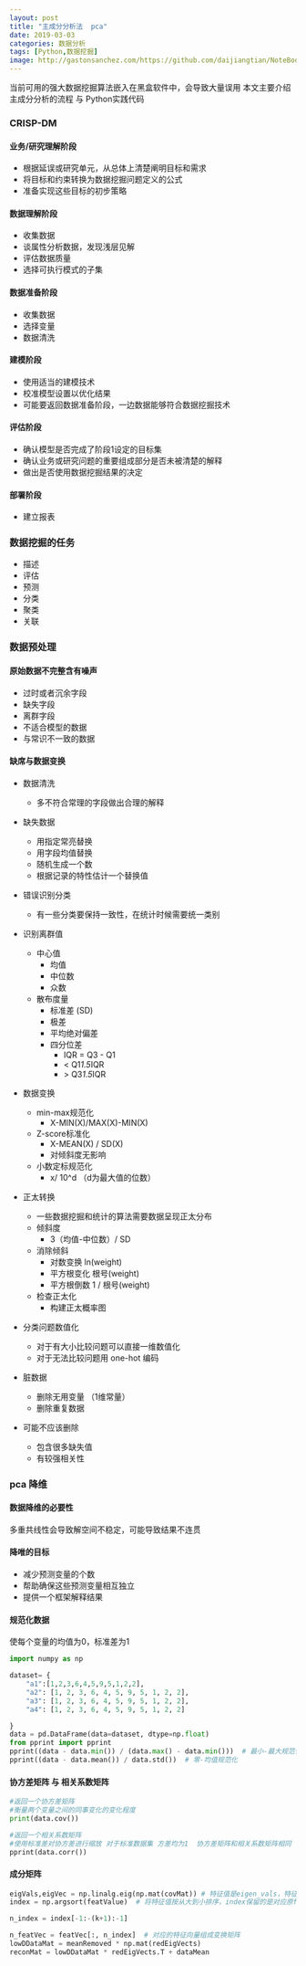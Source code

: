 ```yaml
---
layout: post
title: "主成分分析法  pca"
date: 2019-03-03
categories: 数据分析
tags: [Python,数据挖掘]
image: http://gastonsanchez.com/https://github.com/daijiangtian/NoteBook/blob/master/机器学习/时间序列/https://github.com/daijiangtian/NoteBook/blob/master/机器学习/时间序列/https://github.com/daijiangtian/NoteBook/blob/master/机器学习/时间序列/images/blog/mathjax_logo.png?raw=true?raw=true?raw=true
---
```


当前可用的强大数据挖掘算法嵌入在黑盒软件中，会导致大量误用 
本文主要介绍主成分分析的流程 与 Python实践代码

<!-- more -->

### CRISP-DM 

#### 业务/研究理解阶段
- 根据延误或研究单元，从总体上清楚阐明目标和需求
- 将目标和约束转换为数据挖掘问题定义的公式
- 准备实现这些目标的初步策略


#### 数据理解阶段
- 收集数据
- 谈属性分析数据，发现浅层见解
- 评估数据质量
- 选择可执行模式的子集

#### 数据准备阶段
- 收集数据
- 选择变量
- 数据清洗 

#### 建模阶段 
- 使用适当的建模技术
- 校准模型设置以优化结果
- 可能要返回数据准备阶段，一边数据能够符合数据挖掘技术

#### 评估阶段
- 确认模型是否完成了阶段1设定的目标集
- 确认业务或研究问题的重要组成部分是否未被清楚的解释
- 做出是否使用数据挖掘结果的决定

#### 部署阶段
- 建立报表

### 数据挖掘的任务

- 描述
- 评估
- 预测
- 分类
- 聚类
- 关联

### 数据预处理

#### 原始数据不完整含有噪声
- 过时或者沉余字段
- 缺失字段
- 离群字段
- 不适合模型的数据
- 与常识不一致的数据

#### 缺席与数据变换

- 数据清洗
    - 多不符合常理的字段做出合理的解释
- 缺失数据
    - 用指定常亮替换
    - 用字段均值替换
    - 随机生成一个数
    - 根据记录的特性估计一个替换值
- 错误识别分类
    - 有一些分类要保持一致性，在统计时候需要统一类别
- 识别离群值
    - 中心值
        - 均值
        - 中位数
        - 众数
    - 散布度量
       - 标准差 (SD)
       - 极差
       - 平均绝对偏差
       - 四分位差   
         - IQR = Q3 - Q1 
         - < Q1*1.5*IQR
         - \> Q3*1.5*IQR 

- 数据变换
    - min-max规范化
        - X-MIN(X)/MAX(X)-MIN(X)
    - Z-score标准化
        - X-MEAN(X) / SD(X)
        - 对倾斜度无影响
    - 小数定标规范化
        - x/ 10^d  （d为最大值的位数）
- 正太转换
    - 一些数据挖掘和统计的算法需要数据呈现正太分布
    - 倾斜度
        - 3（均值-中位数）/ SD
    - 消除倾斜
        - 对数变换 ln(weight)
        - 平方根变化 根号(weight)
        - 平方根倒数 1 / 根号(weight)
    - 检查正太化
        - 构建正太概率图   
- 分类问题数值化
    - 对于有大小比较问题可以直接一维数值化
    - 对于无法比较问题用 one-hot 编码
    
- 脏数据
    - 删除无用变量 （1维常量）
    - 删除重复数据

- 可能不应该删除
    - 包含很多缺失值
    - 有较强相关性

### pca 降维

#### 数据降维的必要性

多重共线性会导致解空间不稳定，可能导致结果不连贯

#### 降唯的目标
- 减少预测变量的个数
- 帮助确保这些预测变量相互独立
- 提供一个框架解释结果

#### 规范化数据
使每个变量的均值为0，标准差为1 
```python
import numpy as np

dataset= {
    "a1":[1,2,3,6,4,5,9,5,1,2,2],
    "a2": [1, 2, 3, 6, 4, 5, 9, 5, 1, 2, 2],
    "a3": [1, 2, 3, 6, 4, 5, 9, 5, 1, 2, 2],
    "a4": [1, 2, 3, 6, 4, 5, 9, 5, 1, 2, 2]

}
data = pd.DataFrame(data=dataset, dtype=np.float)
from pprint import pprint
pprint((data - data.min()) / (data.max() - data.min()))  # 最小-最大规范化
pprint((data - data.mean()) / data.std())  # 零-均值规范化
```

#### 协方差矩阵 与 相关系数矩阵
```python
#返回一个协方差矩阵 
#衡量两个变量之间的同事变化的变化程度
print(data.cov())

#返回一个相关系数矩阵
#使用标准差对协方差进行缩放 对于标准数据集 方差均为1  协方差矩阵和相关系数矩阵相同
pprint(data.corr())
```

#### 成分矩阵

```python
eigVals,eigVec = np.linalg.eig(np.mat(covMat)) # 特征值是eigen_vals，特征向量是eigen_vecs，
index = np.argsort(featValue)  # 将特征值按从大到小排序，index保留的是对应原featValue中的下标

n_index = index[-1:-(k+1):-1]

n_featVec = featVec[:, n_index]  # 对应的特征向量组成变换矩阵
lowDDataMat = meanRemoved * np.mat(redEigVects)
reconMat = lowDDataMat * redEigVects.T + dataMean
```
